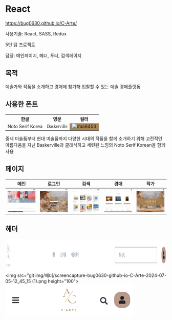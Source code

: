 # React

https://bug0630.github.io/C-Arte/

사용기술: React, SASS, Redux

5인 팀 프로젝트

담당: 메인페이지, 헤더, 푸터, 검색페이지

## 목적

예술가와 작품을 소개하고 경매에 참가해 입찰할 수 있는 예술 경매플랫폼


## 사용한 폰트

<table>
  <tr>
    <th>한글</th>
    <th>영문</th>
    <th>컬러</th>
  </tr>
  <tr>
    <td>Noto Serif Korea</td>
    <td style="font-family: 'Baskerville', serif;">Baskerville</td>
    <td style="background-color: #aa8453;">
      <img src="https://via.placeholder.com/150/aa8453/FFFFFF?text=%23aa8453" width="100" height="100" alt="#aa8453">
    </td>
  </tr>
</table>

중세 미술품부터 현대 미술품까지 다양한 시대의 작품을 함께 소개하기 위해 고전적인 아름다움을 지닌 Baskerville과 클래식하고 세련된 느낌의 Noto Serif Korean을 함께 사용



## 페이지


| 메인 | 로그인 | 검색 | 경매 | 작가 | 
|---|---|---| ---|---|
| <img src="git img/1201/screencapture-bug0630-github-io-C-Arte-2024-06-25-17_28_35.png" width="400"> | <img src="git img/1201/screencapture-bug0630-github-io-C-Arte-2024-06-25-17_21_10 (1).png" width="400"> | <img src="git img/1201/screencapture-bug0630-github-io-C-Arte-2024-06-25-17_31_54.png" width="400"> | <img src="git img/1201/screencapture-bug0630-github-io-C-Arte-2024-06-25-17_33_36.png" width="400"> |<img src="git img/1201/screencapture-bug0630-github-io-C-Arte-2024-06-25-17_36_51.png" width="400">|

## 헤더

 <img src="git img/헤더/screencapture-bug0630-github-io-C-Arte-2024-07-05-12_42_52 (1).png" height="100"> <br> <img src="git img/헤더/screencapture-bug0630-github-io-C-Arte-2024-07-05-12_45_15 (1).png height="100"> <br> <img src="git img/헤더/screencapture-bug0630-github-io-C-Arte-2024-07-05-12_47_12 (1).png" height="100"> 

